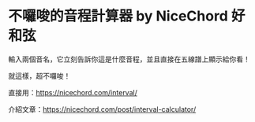 # 不囉唆的音程計算器 by NiceChord 好和弦

輸入兩個音名，它立刻告訴你這是什麼音程，並且直接在五線譜上顯示給你看！

就這樣，超不囉唆！

直接用：https://nicechord.com/interval/

介紹文章：https://nicechord.com/post/interval-calculator/
